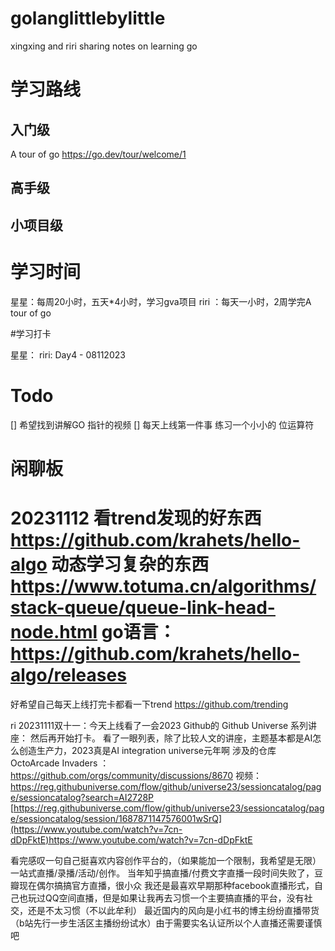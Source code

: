 # golanglittlebylittle
xingxing and riri sharing notes on learning go


# 学习路线
## 入门级
A tour of go
https://go.dev/tour/welcome/1 

## 高手级

## 小项目级

# 学习时间

星星：每周20小时，五天*4小时，学习gva项目
riri ：每天一小时，2周学完A tour of go

#学习打卡

星星：
riri: 
Day4 - 08112023 

# Todo

[] 希望找到讲解GO 指针的视频
[] 每天上线第一件事 练习一个小小的 位运算符 
# 闲聊板

20231112 看trend发现的好东西
https://github.com/krahets/hello-algo 
动态学习复杂的东西 https://www.totuma.cn/algorithms/stack-queue/queue-link-head-node.html
go语言：https://github.com/krahets/hello-algo/releases
=======

好希望自己每天上线打完卡都看一下trend
https://github.com/trending 

ri 20231111双十一：今天上线看了一会2023 Github的 Github Universe 系列讲座： 然后再开始打卡。
看了一眼列表，除了比较人文的讲座，主题基本都是AI怎么创造生产力，2023真是AI integration universe元年啊
涉及的仓库 OctoArcade Invaders ：https://github.com/orgs/community/discussions/8670 
视频：
https://reg.githubuniverse.com/flow/github/universe23/sessioncatalog/page/sessioncatalog?search=AI2728P 
[https://reg.githubuniverse.com/flow/github/universe23/sessioncatalog/page/sessioncatalog/session/1687871147576001wSrQ](https://www.youtube.com/watch?v=7cn-dDpFktE)https://www.youtube.com/watch?v=7cn-dDpFktE

看完感叹一句自己挺喜欢内容创作平台的，（如果能加一个限制，我希望是无限）一站式直播/录播/活动/创作。
当年知乎搞直播/付费文字直播一段时间失败了，豆瓣现在偶尔搞搞官方直播，很小众
我还是最喜欢早期那种facebook直播形式，自己也玩过QQ空间直播，但是如果让我再去习惯一个主要搞直播的平台，没有社交，还是不太习惯（不以此牟利）
最近国内的风向是小红书的博主纷纷直播带货（b站先行一步生活区主播纷纷试水）由于需要实名认证所以个人直播还需要谨慎吧



